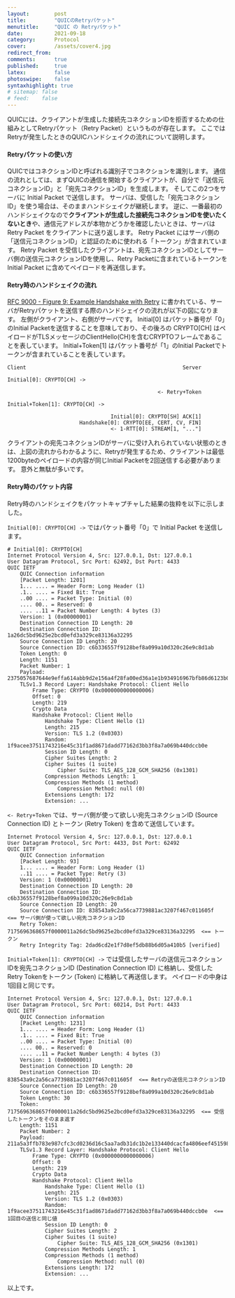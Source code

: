 ```yaml
---
layout:        post
title:         "QUICのRetryパケット"
menutitle:     "QUIC の Retryパケット"
date:          2021-09-18
category:      Protocol
cover:         /assets/cover4.jpg
redirect_from:
comments:      true
published:     true
latex:         false
photoswipe:    false
syntaxhighlight: true
# sitemap: false
# feed:    false
---
```


QUICには、クライアントが生成した接続先コネクションIDを拒否するための仕組みとしてRetryパケット（Retry Packet）というものが存在します。
ここではRetryが発生したときのQUICハンドシェイクの流れについて説明します。

#### Retryパケットの使い方

QUICではコネクションIDと呼ばれる識別子でコネクションを識別します。
通信の流れとしては、まずQUICの通信を開始するクライアントが、自分で「送信元コネクションID」と「宛先コネクションID」を生成します。
そしてこの2つをサーバに Initial Packet で送信します。
サーバは、受信した「宛先コネクションID」を使う場合は、そのままハンドシェイクが継続します。
逆に、一番最初のハンドシェイクなので**クライアントが生成した接続先コネクションIDを使いたくないとき**や、通信元アドレスが本物かどうかを確認したいときは、サーバは Retry Packet をクライアントに送り返します。
Retry Packet にはサーバ側の「送信元コネクションID」と認証のために使われる「トークン」が含まれています。
Retry Packet を受信したクライアントは、宛先コネクションIDとしてサーバ側の送信元コネクションIDを使用し、Retry Packetに含まれているトークンを Initial Packet に含めてペイロードを再送信します。

#### Retry時のハンドシェイクの流れ

[RFC 9000 - Figure 9: Example Handshake with Retry](https://www.rfc-editor.org/rfc/rfc9000#fig-retry) に書かれている、サーバがRetryパケットを送信する際のハンドシェイクの流れが以下の図になります。
左側がクライアント、右側がサーバです。
Initial[0] はパケット番号が「0」のInitial Packetを送信することを意味しており、その後ろの CRYPTO[CH] はペイロードがTLSメッセージのClientHello(CH)を含むCRYPTOフレームであることを表しています。
Initial+Token[1] はパケット番号が「1」のInitial Packetでトークンが含まれていることを表しています。

```fig
Client                                                  Server

Initial[0]: CRYPTO[CH] ->

                                                <- Retry+Token

Initial+Token[1]: CRYPTO[CH] ->

                                 Initial[0]: CRYPTO[SH] ACK[1]
                       Handshake[0]: CRYPTO[EE, CERT, CV, FIN]
                                 <- 1-RTT[0]: STREAM[1, "..."]
```

クライアントの宛先コネクションIDがサーバに受け入れられていない状態のときは、上図の流れからわかるように、Retryが発生するため、クライアントは最低1200byteのペイロードの内容が同じInitial Packetを2回送信する必要があります。
意外と無駄が多いです。



#### Retry時のパケット内容

Retry時のハンドシェイクをパケットキャプチャした結果の抜粋を以下に示しました。

`Initial[0]: CRYPTO[CH] ->` ではパケット番号「0」で Initial Packet を送信します。

```output
# Initial[0]: CRYPTO[CH]
Internet Protocol Version 4, Src: 127.0.0.1, Dst: 127.0.0.1
User Datagram Protocol, Src Port: 62492, Dst Port: 4433
QUIC IETF
    QUIC Connection information
    [Packet Length: 1201]
    1... .... = Header Form: Long Header (1)
    .1.. .... = Fixed Bit: True
    ..00 .... = Packet Type: Initial (0)
    .... 00.. = Reserved: 0
    .... ..11 = Packet Number Length: 4 bytes (3)
    Version: 1 (0x00000001)
    Destination Connection ID Length: 20
    Destination Connection ID: 1a26dc5bd9625e2bcd0efd3a329ce83136a32295
    Source Connection ID Length: 20
    Source Connection ID: c6b336557f9128bef8a099a10d320c26e9c8d1ab
    Token Length: 0
    Length: 1151
    Packet Number: 1
    Payload: 2375057687644e9effa614abb9d2e156a4f28fa00ed36a1e1b934916967bfb86d6123b0c…
    TLSv1.3 Record Layer: Handshake Protocol: Client Hello
        Frame Type: CRYPTO (0x0000000000000006)
        Offset: 0
        Length: 219
        Crypto Data
        Handshake Protocol: Client Hello
            Handshake Type: Client Hello (1)
            Length: 215
            Version: TLS 1.2 (0x0303)
            Random: 1f9acee37511743216e45c31f1ad8671dadd77162d3bb3f8a7a069b440dccb0e
            Session ID Length: 0
            Cipher Suites Length: 2
            Cipher Suites (1 suite)
                Cipher Suite: TLS_AES_128_GCM_SHA256 (0x1301)
            Compression Methods Length: 1
            Compression Methods (1 method)
                Compression Method: null (0)
            Extensions Length: 172
            Extension: ...
```

`<- Retry+Token` では、サーバ側が使って欲しい宛先コネクションID (Source Connection ID) とトークン (Retry Token) を含めて送信しています。

```output
Internet Protocol Version 4, Src: 127.0.0.1, Dst: 127.0.0.1
User Datagram Protocol, Src Port: 4433, Dst Port: 62492
QUIC IETF
    QUIC Connection information
    [Packet Length: 93]
    1... .... = Header Form: Long Header (1)
    ..11 .... = Packet Type: Retry (3)
    Version: 1 (0x00000001)
    Destination Connection ID Length: 20
    Destination Connection ID: c6b336557f9128bef8a099a10d320c26e9c8d1ab
    Source Connection ID Length: 20
    Source Connection ID: 838543a9c2a56ca7739881ac3207f467c011605f  <== サーバ側が使って欲しい宛先コネクションID
    Retry Token: 7175696368657f0000011a26dc5bd9625e2bcd0efd3a329ce83136a32295  <== トークン
    Retry Integrity Tag: 2dad6cd2e1f7d8ef5db88b6d05a410b5 [verified]
```

`Initial+Token[1]: CRYPTO[CH] ->` では受信したサーバの送信元コネクションIDを宛先コネクションID (Destination Connection ID) に格納し、受信したRetry Tokenをトークン (Token) に格納して再送信します。
ペイロードの中身は1回目と同じです。

```output
Internet Protocol Version 4, Src: 127.0.0.1, Dst: 127.0.0.1
User Datagram Protocol, Src Port: 60214, Dst Port: 4433
QUIC IETF
    QUIC Connection information
    [Packet Length: 1231]
    1... .... = Header Form: Long Header (1)
    .1.. .... = Fixed Bit: True
    ..00 .... = Packet Type: Initial (0)
    .... 00.. = Reserved: 0
    .... ..11 = Packet Number Length: 4 bytes (3)
    Version: 1 (0x00000001)
    Destination Connection ID Length: 20
    Destination Connection ID: 838543a9c2a56ca7739881ac3207f467c011605f  <== Retryの送信元コネクションID
    Source Connection ID Length: 20
    Source Connection ID: c6b336557f9128bef8a099a10d320c26e9c8d1ab
    Token Length: 30
    Token: 7175696368657f0000011a26dc5bd9625e2bcd0efd3a329ce83136a32295  <== 受信したトークンをそのまま返す
    Length: 1151
    Packet Number: 2
    Payload: 211a5a3ffb783e987cfc3cd0236d16c5aa7adb31dc1b2e133440dcacfa4806eef4515988…
    TLSv1.3 Record Layer: Handshake Protocol: Client Hello
        Frame Type: CRYPTO (0x0000000000000006)
        Offset: 0
        Length: 219
        Crypto Data
        Handshake Protocol: Client Hello
            Handshake Type: Client Hello (1)
            Length: 215
            Version: TLS 1.2 (0x0303)
            Random: 1f9acee37511743216e45c31f1ad8671dadd77162d3bb3f8a7a069b440dccb0e  <== 1回目の送信と同じ値
            Session ID Length: 0
            Cipher Suites Length: 2
            Cipher Suites (1 suite)
                Cipher Suite: TLS_AES_128_GCM_SHA256 (0x1301)
            Compression Methods Length: 1
            Compression Methods (1 method)
                Compression Method: null (0)
            Extensions Length: 172
            Extension: ...
```

以上です。

